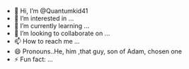 - 👋 Hi, I’m @Quantumkid41
- 👀 I’m interested in ...
- 🌱 I’m currently learning ...
- 💞️ I’m looking to collaborate on ...
- 📫 How to reach me ...
- 😄 Pronouns..He, him ,that guy, son of Adam, chosen one
- ⚡ Fun fact: ...

<!---
Quantumkid41/Quantumkid41 is a ✨ special ✨ repository because its `README.md` (this file) appears on your GitHub profile.
You can click the Preview link to take a look at your changes.
--->
